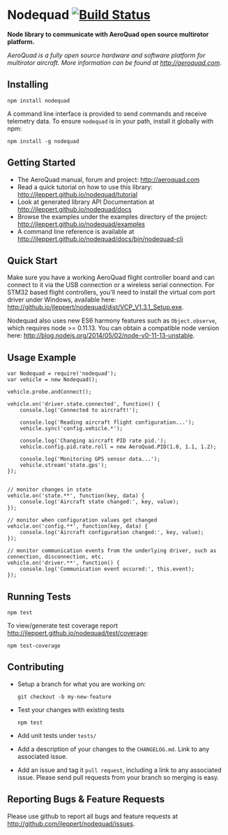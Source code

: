Nodequad  [![Build Status](https://secure.travis-ci.org/jleppert/nodequad.png)](http://travis-ci.org/jleppert/nodequad)
===============
**Node library to communicate with AeroQuad open source multirotor platform.**

*AeroQuad is a fully open source hardware and software platform for multirotor aircraft. More information can be found at <http://aeroquad.com>.*

Installing
---------------

	npm install nodequad

A command line interface is provided to send commands and receive telemetry data. To ensure `nodequad` is in your path, install it globally with npm:

	npm install -g nodequad


Getting Started
---------------
* The AeroQuad manual, forum and project: <http://aeroquad.com>
* Read a quick tutorial on how to use this library: <http://jleppert.github.io/nodequad/tutorial>
* Look at generated library API Documentation at <http://jleppert.github.io/nodequad/docs>
* Browse the examples under the examples directory of the project: <http://jleppert.github.io/nodequad/examples>
* A command line reference is available at <http://jleppert.github.io/nodequad/docs/bin/nodequad-cli>

Quick Start
---------------

Make sure you have a working AeroQuad flight controller board and can connect to it via the USB connection or a wireless serial connection. For STM32 based flight controllers, you'll need to install the virtual com port driver under Windows, available here: <http://github.io/jleppert/nodequad/dist/VCP_V1.3.1_Setup.exe>.

Nodequad also uses new ES6 harmony features such as `Object.observe`, which requires node >= 0.11.13. You can obtain a compatible node version here: <http://blog.nodejs.org/2014/05/02/node-v0-11-13-unstable>.

Usage Example
----------------

	var Nodequad = require('nodequad');
	var vehicle = new Nodequad();

	vehicle.probe.andConnect();

	vehicle.on('driver.state.connected', function() {
		console.log('Connected to aircraft!');

		console.log('Reading aircraft flight configuration...');
		vehicle.sync('config.vehicle.*');

		console.log('Changing aircraft PID rate pid.');
		vehicle.config.pid.rate.roll = new AeroQuad.PID(1.0, 1.1, 1.2);

		console.log('Monitoring GPS sensor data...');
		vehicle.stream('state.gps');
	});


	// monitor changes in state
	vehicle.on('state.**', function(key, data) {
		console.log('Aircraft state changed:', key, value);
	});

	// monitor when configuration values get changed
	vehicle.on('config.**', function(key, data) {
		console.log('Aircraft configuration changed:', key, value);
	});

	// monitor communication events from the underlying driver, such as connection, disconnection, etc.
	vehicle.on('driver.**', function() {
		console.log('Communication event occured:', this.event);
	});

Running Tests
----------------

	npm test

To view/generate test coverage report <http://jleppert.github.io/nodequad/test/coverage>:

	npm test-coverage

Contributing
----------------

* Setup a branch for what you are working on:

	`git checkout -b my-new-feature`

* Test your changes with existing tests

	`npm test`

* Add unit tests under `tests/`
* Add a description of your changes to the `CHANGELOG.md`. Link to any associated issue.
* Add an issue and tag it `pull request`, including a link to any associated issue. Please send pull requests from your branch so merging is easy.


Reporting Bugs & Feature Requests
----------------

Please use github to report all bugs and feature requests at <http://github.com/jleppert/nodequad/issues>.
